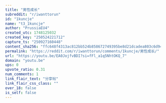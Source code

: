 ```yaml
---
title: "男性成长"
subreddit: "r/iwanttorun"
id: "1kuncje"
name: "t3_1kuncje"
author: "PrussiaEU4"
created_utc: 1748125032
created_key: "250524221712"
capture_ts: "250927160448"
content_sha256: "ffc648f4313ac812bb524b858672749395be8d21dcadea803c6d94c84248ed71"
permalink: "https://reddit.com/r/iwanttorun/comments/1kuncje/男性成长/"
url: "https://youtu.be/EA0JojfvBDI?si=fFl_a1q5NhtOKQ_7"
domain: "youtu.be"
ups: 0
upvote_ratio: 0.31
num_comments: 1
link_flair_text: "分享帖"
link_flair_css_class: ""
over_18: false
is_self: false
---
```


